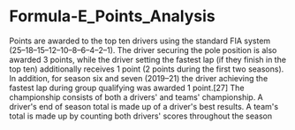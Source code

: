 # Formula-E_Points_Analysis

Points are awarded to the top ten drivers using the standard FIA system (25–18–15–12–10–8–6–4–2–1). The driver securing the pole position is also awarded 3 points, while the driver setting the fastest lap (if they finish in the top ten) additionally receives 1 point (2 points during the first two seasons). In addition, for season six and seven (2019–21) the driver achieving the fastest lap during group qualifying was awarded 1 point.[27] The championship consists of both a drivers' and teams' championship. A driver's end of season total is made up of a driver's best results. A team's total is made up by counting both drivers' scores throughout the season
